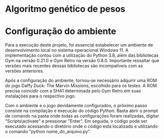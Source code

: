 # Algoritmo genético de pesos



# Configuração do ambiente

Para a execução deste projeto, foi essencial estabelecer um ambiente de desenvolvimento local no sistema operacional Windows 11. A implementação contou com a utilização do Python 3.8, além das bibliotecas Gym na versão 0.21.0 e Gym Retro na versão 0.8.0. Importante ressaltar que versões mais recentes dessas bibliotecas são incompatíveis com as versões anteriores.

Após a configuração do ambiente, tornou-se necessário adquirir uma ROM do jogo Daffy Duck: The Marvin Missions, escolhido para os testes. A ROM precisa coincidir com a SHA1 determinada pelo Gym Retro em suas instalações para o respectivo jogo.

Com o ambiente e o jogo devidamente configurados, o próximo passo consiste na compilação e execução do código Python. Basta abrir o prompt de comando na pasta onde todas as configurações foram realizadas, digitar "Scripts\activate" e pressionar "Enter". Em seguida, o código pode ser executado acessando o diretório onde o código está localizado e utilizando o comando "python nome_do_arquivo.py".

